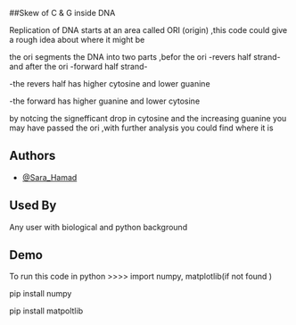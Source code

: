 
##Skew of C & G inside DNA

Replication of DNA starts at an area called ORI (origin) ,this code could give a rough idea about where it might be 

the ori segments the DNA into two parts ,befor the ori  -revers half strand-  and after the ori  -forward half strand- 

-the revers half has higher cytosine and lower guanine

-the forward has higher guanine and lower cytosine

by notcing the signefficant drop in cytosine and the increasing guanine you may have passed the ori ,with further analysis you could find where it is
## Authors

- [@Sara_Hamad](https://github.com/Sara-Hamad)

  
## Used By

Any user with biological and python background

  
## Demo

To run this code in python >>>>
import numpy, matplotlib(if not found )

pip install numpy

pip install matpoltlib
  
